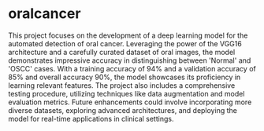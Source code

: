 # oralcancer
This project focuses on the development of a deep learning model for the automated detection of oral cancer. Leveraging the power of the VGG16 architecture and a carefully curated dataset of oral images, the model demonstrates impressive accuracy in distinguishing between 'Normal' and 'OSCC' cases. With a training accuracy of 94% and a validation accuracy of 85% and overall accuracy 90%, the model showcases its proficiency in learning relevant features. The project also includes a comprehensive testing procedure, utilizing techniques like data augmentation and model evaluation metrics. Future enhancements could involve incorporating more diverse datasets, exploring advanced architectures, and deploying the model for real-time applications in clinical settings.
